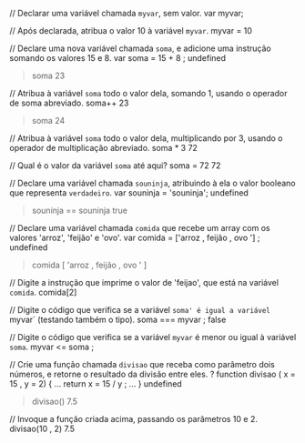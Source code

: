 // Declarar uma variável chamada `myvar`, sem valor.
var myvar;

// Após declarada, atribua o valor 10 à variável `myvar`.
myvar = 10

// Declare uma nova variável chamada `soma`, e adicione uma instrução somando os valores 15 e 8.
var soma = 15 + 8 ;
undefined
> soma
23

// Atribua à variável `soma` todo o valor dela, somando 1, usando o operador de soma abreviado.
 soma++
23
> soma
24
>

// Atribua à variável `soma` todo o valor dela, multiplicando por 3, usando o operador de multiplicação abreviado.
 soma * 3
72
>

// Qual é o valor da variável `soma` até aqui?
soma = 72
72

// Declare uma variável chamada `souninja`, atribuindo à ela o valor booleano que representa `verdadeiro`.
 var souninja = 'souninja';
undefined
> souninja == souninja
true

// Declare uma variável chamada `comida` que recebe um array com os valores 'arroz', 'feijão' e 'ovo'.
var comida = ['arroz , feijão , ovo '] ;
undefined
> comida
[ 'arroz , feijão , ovo ' ]

// Digite a instrução que imprime o valor de 'feijao', que está na variável `comida`.
comida[2]

// Digite o código que verifica se a variável `soma' é igual a variável `myvar` (testando também o tipo).
 soma === myvar ;
false

// Digite o código que verifica se a variável `myvar` é menor ou igual à variável `soma`.
 myvar <= soma ;

// Crie uma função chamada `divisao` que receba como parâmetro dois números, e retorne o resultado da divisão entre eles.
? function divisao ( x = 15 , y = 2) {
... return x = 15 / y ;
... }
undefined
> divisao()
7.5

// Invoque a função criada acima, passando os parâmetros 10 e 2.
 divisao(10 , 2)
7.5
